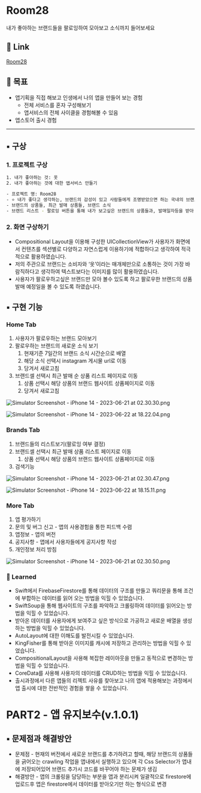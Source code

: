 # Room28
내가 좋아하는 브랜드들을 팔로잉하여 모아보고 소식까지 들어보세요

## 🔗 **Link**

[‎Room28](https://apps.apple.com/kr/app/room28/id6450450748)

## 📌 목표

- 앱기획을 직접 해보고 인생에서 나의 앱을 만들어 보는 경험
    - 전체 서비스를 혼자 구성해보기
    - 앱서비스의 전체 사이클을 경험해볼 수 있음
- 앱스토어 출시 경험

---

## ▪️ 구상

### 1. 프로젝트 구상

```bash
1. 내가 좋아하는 것: 옷
2. 내가 좋아하는 것에 대한 앱서비스 만들기 

- 프로젝트 명: Room28
- ⭐️ 내가 좋다고 생각하는, 브랜드의 감성이 있고 사람들에게 조명받았으면 하는 국내의 브랜드 소개
- 브랜드의 상품들, 최근 발매 상품들, 브랜드 소식
- 브랜드 리스트 - 팔로잉 버튼을 통해 내가 보고싶은 브랜드의 상품들과, 발매일자등을 받아 볼 수 있음
```

### 2.  화면 구상하기

- Compositional Layout을 이용해 구성한 UICollectionView가 사용자가 화면에서 컨텐츠를 섹션별로 다양하고 자연스럽게 이용하기에 적합하다고 생각하여 적극적으로 활용하였습니다.
- 저의 주관으로 브랜드는 소비자와 ‘옷’이라는 매개체만으로 소통하는 것이 가장 바람직하다고 생각하여 텍스트보다는 이미지를 많이 활용하였습니다.
- 사용자가 팔로우하고싶은 브랜드만 모아 볼수 있도록 하고 팔로우한 브랜드의 상품 발매 예정일을 볼 수 있도록 하였습니다.

## ▪️ 구현 기능

### Home Tab

1. 사용자가 팔로우하는 브랜드 모아보기
2. 팔로우하는 브랜드의 새로운 소식 보기
    1. 현재기준 7일간의 브랜드 소식 시간순으로 배열
    2. 해당 소식 선택시 instagram 게시물 url로 이동
    3. 당겨서 새로고침
3. 브랜드셀 선택시 최근 발매 순 상품 리스트 페이지로 이동
    1. 상품 선택시 해당 상품의 브랜드 웹사이트 상품페이지로 이동
    2. 당겨서 새로고침

![Simulator Screenshot - iPhone 14 - 2023-06-21 at 02.30.30.png](https://s3-us-west-2.amazonaws.com/secure.notion-static.com/79f9d43f-2c36-47bc-bb56-98ce9143fae5/Simulator_Screenshot_-_iPhone_14_-_2023-06-21_at_02.30.30.png)

![Simulator Screenshot - iPhone 14 - 2023-06-22 at 18.22.04.png](https://s3-us-west-2.amazonaws.com/secure.notion-static.com/7f5de7d4-017a-4e32-964a-ec6fb2407e48/Simulator_Screenshot_-_iPhone_14_-_2023-06-22_at_18.22.04.png)

### Brands Tab

1. 브랜드들의 리스트보기(팔로잉 여부 결정)
2. 브랜드셀 선택시 최근 발매 상품 리스트 페이지로 이동
    1. 상품 선택시 해당 상품의 브랜드 웹사이트 상품페이지로 이동
3. 검색기능

![Simulator Screenshot - iPhone 14 - 2023-06-21 at 02.30.47.png](https://s3-us-west-2.amazonaws.com/secure.notion-static.com/753553e1-d739-486e-aa77-22c69c0d2e23/Simulator_Screenshot_-_iPhone_14_-_2023-06-21_at_02.30.47.png)

![Simulator Screenshot - iPhone 14 - 2023-06-22 at 18.15.11.png](https://s3-us-west-2.amazonaws.com/secure.notion-static.com/3c9cd4c1-39e7-4315-a1bd-a5a938d188a5/Simulator_Screenshot_-_iPhone_14_-_2023-06-22_at_18.15.11.png)

### More Tab

1. 앱 평가하기
2. 문의 및 버그 신고 - 앱의 사용경험을 통한 피드백 수렴
3. 앱정보 - 앱의 버전
4. 공지사항 - 앱에서 사용자들에게 공지사항 작성
5. 개인정보 처리 방침

![Simulator Screenshot - iPhone 14 - 2023-06-21 at 02.30.50.png](https://s3-us-west-2.amazonaws.com/secure.notion-static.com/4d0f773a-b65d-4e1f-a8a2-0cb3fe0f3ddc/Simulator_Screenshot_-_iPhone_14_-_2023-06-21_at_02.30.50.png)


### 📝 Learned

- Swift에서 FirebaseFirestore를 통해 데이터의 구조를 만들고 쿼리문을 통해 조건에 부합하는 데이터를 읽어 오는 방법을 익힐 수 있었습니다.
- SwiftSoup을 통해 웹사이트의 구조를 파악하고 크롤링하여 데이터를 읽어오는 방법을 익힐 수 있었습니다.
- 받아온 데이터를 사용자에게 보여주고 싶은 방식으로 가공하고 새로운 배열을 생성하는 방법을 익힐 수 있었습니다.
- AutoLayout에 대한 이해도를 발전시킬 수 있었습니다.
- KingFisher를 통해 받아온 이미지를 캐시에 저장하고 관리하는 방법을 익힐 수 있었습니다.
- CompositionalLayout을 사용해 복잡한 레이아웃을 만들고 동적으로 변경하는 방법을 익힐 수 있었습니다.
- CoreData를 사용해 사용자의 데이터를 CRUD하는 방법을 익힐 수 있었습니다.
- 출시과정에서 다른 앱들의 리젝트 사유를 찾아보고 나의 앱에 적용해보는 과정에서 앱 출시에 대한 전반적인 경험을 쌓을 수 있었습니다.

# PART2 - 앱 유지보수(v.1.0.1)

## ▪️ 문제점과 해결방안

- 문제점 - 현재의 버전에서 새로운 브랜드를 추가하려고 할때, 해당 브랜드의 상품들을 긁어오는 crawling 작업을 앱내에서 실행하고 있으며 각 Css Selector가 앱내에 저장되어있어 브랜드 추가시 코드를 바꾸어야 하는 문제가 생김
- 해결방안 - 앱의 크롤링을 담당하는 부분을 앱과 분리시켜 일괄적으로 firestore에 업로드후 앱은 firestore에서 데이터를 받아오기만 하는 형식으로 변경
